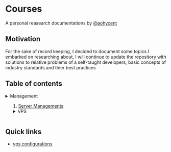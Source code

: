 # Courses

A personal reasearch documentations by [@aohycent](https://github.com/aohycent)

## Motivation 

For the sake of record keeping, I decided to document some topics I embarked on researching about, I will continue to update the repository with solutions to relative problems of a self-taught developers, basic concepts of industry standards and thier best practices

## Table of contents

<details>
<summary>Management<summary>
<ol>
    <li>
        <a href="managements/readme.md">Server Managements</a>
        <details>
        <summary>VPS</summary>
        <ol>
            <li>Operating Systems</li>
            <li>Networking</li>
            <li>Security</li>
            <li>Hardware and Software</li>
            <li>Trouble Shooting</li>
            <li>Automation and Scripting</li>
            <li>Applaudable Skills</li>
        </ol>
        </details>
    </li>
</ol>
</details>

## Quick links

* [vps configurations](managements/vps/ubuntu/configurations.md)
